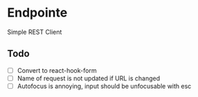 # Endpointe

Simple REST Client

## Todo

- [ ] Convert to react-hook-form
- [ ] Name of request is not updated if URL is changed
- [ ] Autofocus is annoying, input should be unfocusable with esc